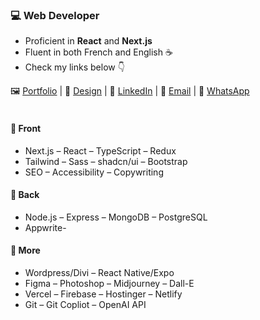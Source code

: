 ### 💻 Web Developer
- Proficient in **React** and **Next.js**
- Fluent in both French and English ☕
- Check my links below 👇

<div>
    🖼 <a href="https://devfrank.vercel.app">Portfolio</a> |
    🎨 <a href="https://drive.google.com/drive/folders/1_jEA6j9e31_xdi-JC7eDePDzfVrCYlEe">Design</a> |
    👔 <a href="https://www.linkedin.com/in/frankdev">LinkedIn</a> |
    📧 <a href="mailto:franck.vukelic@gmail.com">Email</a> |
    💬 <a href="https://api.whatsapp.com/send?phone=33779134587">WhatsApp</a>
</div><br/>

#### 📁 Front 
- Next.js – React – TypeScript – Redux
- Tailwind – Sass – shadcn/ui – Bootstrap
- SEO – Accessibility – Copywriting

#### 📁 Back
- Node.js – Express – MongoDB – PostgreSQL
- Appwrite- 

#### 📁 More
- Wordpress/Divi – React Native/Expo
- Figma – Photoshop – Midjourney – Dall-E
- Vercel – Firebase – Hostinger – Netlify
- Git – Git Copliot – OpenAI API 


